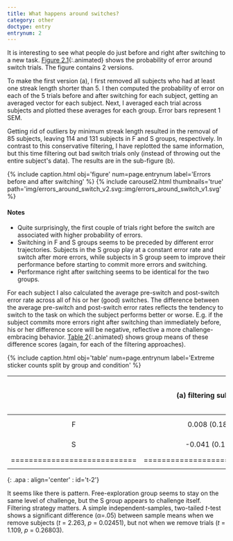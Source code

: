 ```yaml
---
title: What happens around switches?
category: other
doctype: entry
entrynum: 2
---
```


It is interesting to see what people do just before and right after switching to a new task. [Figure 2.1](#f-2-1){:.animated} shows the probability of error around switch trials. The figure contains 2 versions. 

To make the first version (a), I first removed all subjects who had at least one streak length shorter than 5. I then computed the probability of error on each of the 5 trials before and after switching for each subject, getting an averaged vector for each subject. Next, I averaged each trial across subjects and plotted these averages for each group. Error bars represent 1 SEM.

Getting rid of outliers by minimum streak length resulted in the removal of 85 subjects, leaving 114 and 131 subjects in F and S groups, respectively. In contrast to this conservative filtering, I have replotted the same information, but this time filtering out bad switch trials only (instead of throwing out the entire subject's data). The results are in the sub-figure (b).

{% include caption.html 
    obj='figure' 
    num=page.entrynum 
    label='Errors before and after switching' %}
{% include carousel2.html thumbnails='true' path='img/errors_around_switch_v2.svg::img/errors_around_switch_v1.svg' %}

#### Notes
- Quite surprisingly, the first couple of trials right before the switch are associated with higher probability of errors.
- Switching in F and S groups seems to be preceded by different error trajectories. Subjects in the S group play at a constant error rate and switch after more errors, while subjects in S group seem to improve their performance before starting to commit more errors and switching.
- Performance right after switching seems to be identical for the two groups.

For each subject I also calculated the average pre-switch and post-switch error rate across all of his or her (good) switches. The difference between the average pre-switch and post-switch error rates reflects the tendency to switch to the task on which the subject performs better or worse. E.g. if the subject commits more errors right after switching than immediately before, his or her difference score will be negative, reflective a more challenge-embracing behavior. [Table 2](#f-2){:.animated} shows group means of these difference scores (again, for each of the filtering approaches).

{% include caption.html 
    obj='table'
    num=page.entrynum 
    label='Extreme sticker counts split by group and condition' %}
    
|   | (a) filtering subjects | (b) filtering switch trials  |
|:-:|:----------------------:|:----------------------------:|
| F |      0.008 (0.183)     |          -0.01 (0.187)       |
| S |     -0.041 (0.155)     |         -0.033 (0.164)       |
|============================|==============================|
|                            |                              |
{: .apa : align='center' : id='t-2'}

It seems like there is pattern. Free-exploration group seems to stay on the same level of challenge, but the S group appears to challenge itself. Filtering strategy matters. A simple independent-samples, two-tailed *t*-test shows a significant difference (&#945;=.05) between sample means when we remove subjects (*t* = 2.263, *p* = 0.02451), but not when we remove trials (*t* = 1.109, *p* = 0.26803).
